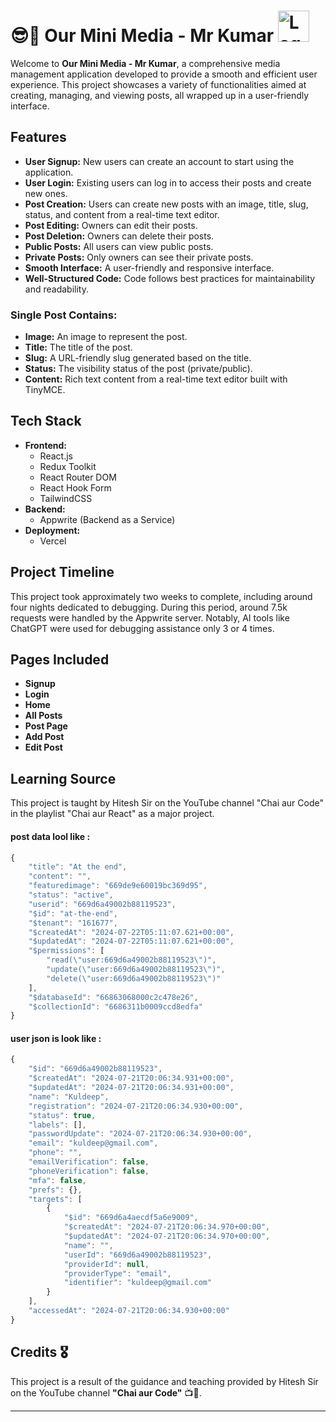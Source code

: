 #  😎🚀 Our Mini Media - Mr Kumar <img src="https://raw.githubusercontent.com/MrKuldeep01/megaBlog_React/main/public/icon.svg" alt="Logo sample" width="50" height="50"> 

Welcome to **Our Mini Media - Mr Kumar**, a comprehensive media management application developed to provide a smooth and efficient user experience. This project showcases a variety of functionalities aimed at creating, managing, and viewing posts, all wrapped up in a user-friendly interface.

## Features

- **User Signup:** New users can create an account to start using the application.
- **User Login:** Existing users can log in to access their posts and create new ones.
- **Post Creation:** Users can create new posts with an image, title, slug, status, and content from a real-time text editor.
- **Post Editing:** Owners can edit their posts.
- **Post Deletion:** Owners can delete their posts.
- **Public Posts:** All users can view public posts.
- **Private Posts:** Only owners can see their private posts.
- **Smooth Interface:** A user-friendly and responsive interface.
- **Well-Structured Code:** Code follows best practices for maintainability and readability.

### Single Post Contains:
- **Image:** An image to represent the post.
- **Title:** The title of the post.
- **Slug:** A URL-friendly slug generated based on the title.
- **Status:** The visibility status of the post (private/public).
- **Content:** Rich text content from a real-time text editor built with TinyMCE.

## Tech Stack

- **Frontend:**
  - React.js
  - Redux Toolkit
  - React Router DOM
  - React Hook Form
  - TailwindCSS
- **Backend:**
  - Appwrite (Backend as a Service)
- **Deployment:**
  - Vercel

## Project Timeline

This project took approximately two weeks to complete, including around four nights dedicated to debugging. During this period, around 7.5k requests were handled by the Appwrite server. Notably, AI tools like ChatGPT were used for debugging assistance only 3 or 4 times.

## Pages Included

- **Signup**
- **Login**
- **Home**
- **All Posts**
- **Post Page**
- **Add Post**
- **Edit Post**

## Learning Source

This project is taught by Hitesh Sir on the YouTube channel "Chai aur Code" in the playlist "Chai aur React" as a major project.

#### post data lool like : 
```js
{
    "title": "At the end",
    "content": "",
    "featuredimage": "669de9e60019bc369d95",
    "status": "active",
    "userid": "669d6a49002b88119523",
    "$id": "at-the-end",
    "$tenant": "161677",
    "$createdAt": "2024-07-22T05:11:07.621+00:00",
    "$updatedAt": "2024-07-22T05:11:07.621+00:00",
    "$permissions": [
        "read(\"user:669d6a49002b88119523\")",
        "update(\"user:669d6a49002b88119523\")",
        "delete(\"user:669d6a49002b88119523\")"
    ],
    "$databaseId": "66863068000c2c478e26",
    "$collectionId": "6686311b0009ccd8edfa"
}
```


 #### user json is look like : 
```js
{
    "$id": "669d6a49002b88119523",
    "$createdAt": "2024-07-21T20:06:34.931+00:00",
    "$updatedAt": "2024-07-21T20:06:34.931+00:00",
    "name": "Kuldeep",
    "registration": "2024-07-21T20:06:34.930+00:00",
    "status": true,
    "labels": [],
    "passwordUpdate": "2024-07-21T20:06:34.930+00:00",
    "email": "kuldeep@gmail.com",
    "phone": "",
    "emailVerification": false,
    "phoneVerification": false,
    "mfa": false,
    "prefs": {},
    "targets": [
        {
            "$id": "669d6a4aecdf5a6e9009",
            "$createdAt": "2024-07-21T20:06:34.970+00:00",
            "$updatedAt": "2024-07-21T20:06:34.970+00:00",
            "name": "",
            "userId": "669d6a49002b88119523",
            "providerId": null,
            "providerType": "email",
            "identifier": "kuldeep@gmail.com"
        }
    ],
    "accessedAt": "2024-07-21T20:06:34.930+00:00"
}

```

## Credits 🎖

This project is a result of the guidance and teaching provided by Hitesh Sir on the YouTube channel **"Chai aur Code"** 📺🥇. 

---
